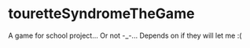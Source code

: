 # touretteSyndromeTheGame
A game for school project... Or not -_-... Depends on if they will let me :(
